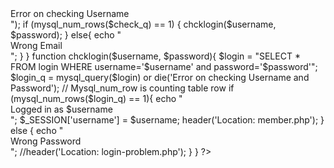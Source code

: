 <?php
session_start();
include 'sql.php';
	if (isset($_POST['submit'])) {
		$username = $_POST['username'];
		$password = $_POST['password'];
		chckusername($username, $password);
	}
	function chckusername($username, $password){
		include_once 'sql.php';
		$check = "SELECT * FROM login WHERE username='$username'";
		$check_q = mysql_query($check) or die("<div class='loginmsg'>Error on checking Username<div>");
		if (mysql_num_rows($check_q) == 1) {
			chcklogin($username, $password);
		}
		else{
			echo "<div id='loginmsg'>Wrong Email</div>";
		}
	}
	function chcklogin($username, $password){
		$login = "SELECT * FROM login WHERE username='$username'  and password='$password'";
		$login_q = mysql_query($login) or die('Error on checking Username and Password');
		// Mysql_num_row is counting table row
		if (mysql_num_rows($login_q) == 1){
			echo "<div id='loginmsg'> Logged in as $username </div>"; 
			$_SESSION['username'] = $username;
			header('Location: member.php');
		}
		else {
			echo "<div id='loginmsg'>Wrong Password </div>"; 
			//header('Location: login-problem.php');
		}
	}
?>
